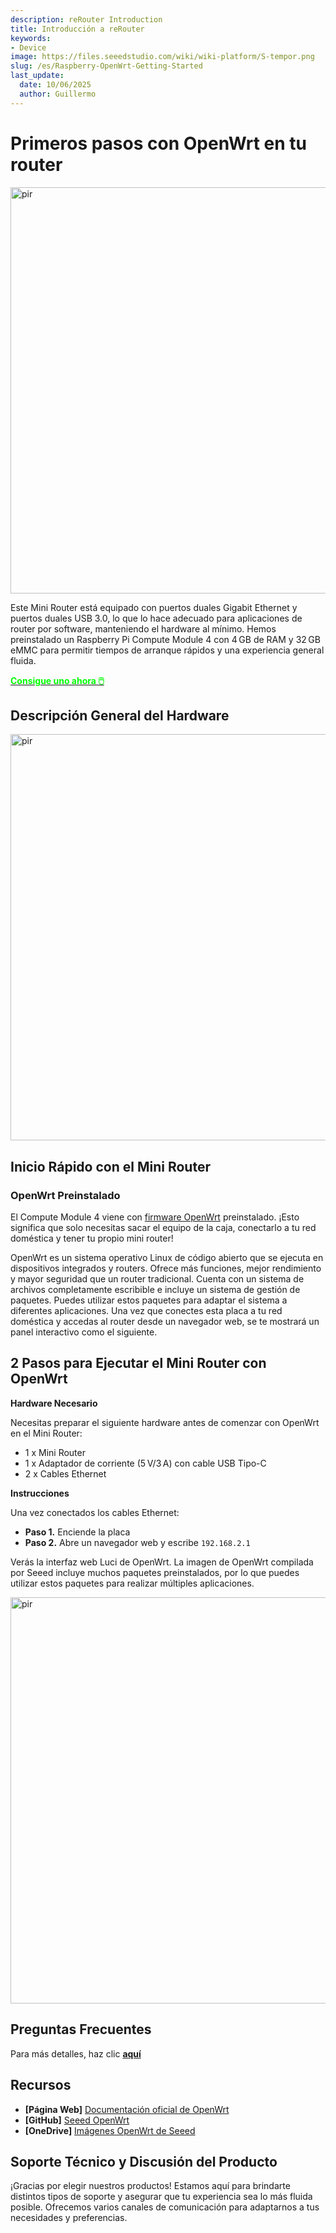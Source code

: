 ```yaml
---
description: reRouter Introduction
title: Introducción a reRouter
keywords:
- Device
image: https://files.seeedstudio.com/wiki/wiki-platform/S-tempor.png
slug: /es/Raspberry-OpenWrt-Getting-Started
last_update:
  date: 10/06/2025
  author: Guillermo
---
```



# Primeros pasos con OpenWrt en tu router

<p style={{textAlign: 'center'}}><img src="https://files.seeedstudio.com/wiki/Mini_Router/mini_router_overview.png" alt="pir" width="650" height="auto"/></p>

Este Mini Router está equipado con puertos duales Gigabit Ethernet y puertos duales USB 3.0, lo que lo hace adecuado para aplicaciones de router por software, manteniendo el hardware al mínimo. Hemos preinstalado un Raspberry Pi Compute Module 4 con 4 GB de RAM y 32 GB eMMC para permitir tiempos de arranque rápidos y una experiencia general fluida.

<div class="get_one_now_container" style={{textAlign: 'center'}}>
    <a class="get_one_now_item" href="https://www.seeedstudio.com/Dual-GbE-Carrier-Board-with-4GB-RAM-32GB-eMMC-RPi-CM4-Case-p-5029.html" target="_blank" rel="noopener noreferrer">
            <strong><span><font color={'FFFFFF'} size={"4"}> Consigue uno ahora 🖱️</font></span></strong>
    </a>
</div>

## Descripción General del Hardware

<p style={{textAlign: 'center'}}><img src="https://files.seeedstudio.com/wiki/Mini_Router/mini_router_overview1.png" alt="pir" width="650" height="auto"/></p>

## Inicio Rápido con el Mini Router

### OpenWrt Preinstalado

El Compute Module 4 viene con <a href="https://wiki.seeedstudio.com/OpenWrt-Getting-Started/" target="_blank"><span>firmware OpenWrt</span></a> preinstalado. ¡Esto significa que solo necesitas sacar el equipo de la caja, conectarlo a tu red doméstica y tener tu propio mini router!

OpenWrt es un sistema operativo Linux de código abierto que se ejecuta en dispositivos integrados y routers. Ofrece más funciones, mejor rendimiento y mayor seguridad que un router tradicional. Cuenta con un sistema de archivos completamente escribible e incluye un sistema de gestión de paquetes. Puedes utilizar estos paquetes para adaptar el sistema a diferentes aplicaciones. Una vez que conectes esta placa a tu red doméstica y accedas al router desde un navegador web, se te mostrará un panel interactivo como el siguiente.

## 2 Pasos para Ejecutar el Mini Router con OpenWrt

**Hardware Necesario**

Necesitas preparar el siguiente hardware antes de comenzar con OpenWrt en el Mini Router:

- 1 x Mini Router  
- 1 x Adaptador de corriente (5 V/3 A) con cable USB Tipo-C  
- 2 x Cables Ethernet

**Instrucciones**

Una vez conectados los cables Ethernet:

- **Paso 1.** Enciende la placa  
- **Paso 2.** Abre un navegador web y escribe `192.168.2.1`  

Verás la interfaz web Luci de OpenWrt. La imagen de OpenWrt compilada por Seeed incluye muchos paquetes preinstalados, por lo que puedes utilizar estos paquetes para realizar múltiples aplicaciones.

<p style={{textAlign: 'center'}}><img src="https://files.seeedstudio.com/wiki/Mini_Router/mini_router_overview2.png" alt="pir" width="650" height="auto"/></p>

## Preguntas Frecuentes

Para más detalles, haz clic [**aquí**](/FAQs_For_openWrt)

## Recursos

- **[Página Web]** [Documentación oficial de OpenWrt](https://openwrt.org)  
- **[GitHub]** [Seeed OpenWrt](https://github.com/Seeed-Studio/seeed-linux-openwrt)  
- **[OneDrive]** [Imágenes OpenWrt de Seeed](https://1drv.ms/u/s!AqG2uRmVUhlSh0NHMLMmQKLyASvi?e=mup3cd)

## Soporte Técnico y Discusión del Producto

¡Gracias por elegir nuestros productos! Estamos aquí para brindarte distintos tipos de soporte y asegurar que tu experiencia sea lo más fluida posible. Ofrecemos varios canales de comunicación para adaptarnos a tus necesidades y preferencias.

<div class="button_tech_support_container">
<a href="https://forum.seeedstudio.com/" class="button_forum"></a> 
<a href="https://www.seeedstudio.com/contacts" class="button_email"></a>
</div>

<div class="button_tech_support_container">
<a href="https://discord.gg/eWkprNDMU7" class="button_discord"></a> 
<a href="https://github.com/Seeed-Studio/wiki-documents/discussions/69" class="button_discussion"></a>
</div>

